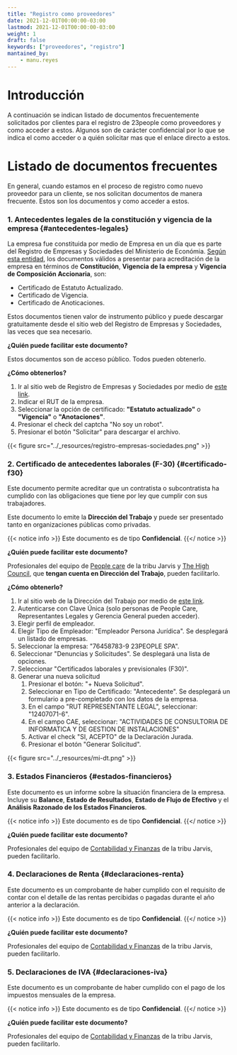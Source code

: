 ```yaml
---
title: "Registro como proveedores"
date: 2021-12-01T00:00:00-03:00
lastmod: 2021-12-01T00:00:00-03:00
weight: 1
draft: false
keywords: ["proveedores", "registro"]
mantained_by:
    - manu.reyes
---
```


# Introducción

A continuación se indican listado de documentos frecuentemente solicitados por clientes para el registro de 23people como proveedores y como acceder a estos. Algunos son de carácter confidencial por lo que se indica el como acceder o a quién solicitar mas que el enlace directo a estos.

# Listado de documentos frecuentes

En general, cuando estamos en el proceso de registro como nuevo proveedor para un cliente, se nos solicitan documentos de manera frecuente. Estos son los documentos y como acceder a estos.

### 1. Antecedentes legales de la constitución y vigencia de la empresa {#antecedentes-legales}

La empresa fue constituida por medio de Empresa en un día que es parte del Registro de Empresas y Sociedades del Ministerio de Económia. [Según esta entidad](https://www.registrodeempresasysociedades.cl/AyudaCertificados.aspx), los documentos válidos a presentar para acreditación de la empresa en términos de **Constitución**, **Vigencia de la empresa** y **Vigencia de Composición Accionaria**, son:

-   Certificado de Estatuto Actualizado.
-   Certificado de Vigencia.
-   Certificado de Anoticaciones.

Estos documentos tienen valor de instrumento público y puede descargar gratuitamente desde el sitio web del Registro de Empresas y Sociedades, las veces que sea necesario.

**¿Quién puede facilitar este documento?**

Estos documentos son de acceso público. Todos pueden obtenerlo.

**¿Cómo obtenerlos?**

1. Ir al sitio web de Registro de Empresas y Sociedades por medio de [este link](https://www.registrodeempresasysociedades.cl/ObtenerCertificadosHome.aspx).
2. Indicar el RUT de la empresa.
3. Seleccionar la opción de certificado: **"Estatuto actualizado"** o **"Vigencia"** o **"Anotaciones"**.
4. Presionar el check del captcha "No soy un robot".
5. Presionar el botón "Solicitar" para descargar el archivo.

{{< figure src="../_resources/registro-empresas-sociedades.png" >}}

### 2. Certificado de antecedentes laborales (F-30) {#certificado-f30}

Este documento permite acreditar que un contratista o subcontratista ha cumplido con las obligaciones que tiene por ley que cumplir con sus trabajadores.

Este documento lo emite la **Dirección del Trabajo** y puede ser presentado tanto en organizaciones públicas como privadas.

{{< notice info >}}
Este documento es de tipo **Confidencial**.
{{</ notice >}}

**¿Quién puede facilitar este documento?**

Profesionales del equipo de [People care](../../../company/organization/jarvis-tribe) de la tribu Jarvis y [The High Council](../../../company/organization/the-high-council), que **tengan cuenta en Dirección del Trabajo**, pueden facilitarlo.

**¿Cómo obtenerlo?**

1. Ir al sitio web de la Dirección del Trabajo por medio de [este link](https://midt.dirtrab.cl/).
2. Autenticarse con Clave Única (solo personas de People Care, Representantes Legales y Gerencia General pueden acceder).
3. Elegir perfil de empleador.
4. Elegir Tipo de Empleador: "Empleador Persona Jurídica". Se desplegará un listado de empresas.
5. Seleccionar la empresa: "76458783-9 23PEOPLE SPA".
6. Seleccionar "Denuncias y Solicitudes". Se desplegará una lista de opciones.
7. Seleccionar "Certificados laborales y previsionales (F30)".
8. Generar una nueva solicitud
    1. Presionar el botón: "+ Nueva Solicitud".
    2. Seleccionar en Tipo de Certificado: "Antecedente". Se desplegará un formulario a pre-completado con los datos de la empresa.
    3. En el campo "RUT REPRESENTANTE LEGAL", seleccionar: "12407071-6".
    4. En el campo CAE, seleccionar: "ACTIVIDADES DE CONSULTORIA DE INFORMATICA Y DE GESTION DE INSTALACIONES"
    5. Activar el check "SI, ACEPTO" de la Declaración Jurada.
    6. Presionar el botón "Generar Solicitud".

{{< figure src="../_resources/mi-dt.png" >}}

### 3. Estados Financieros {#estados-financieros}

Este documento es un informe sobre la situación financiera de la empresa. Incluye su **Balance**, **Estado de Resultados**, **Estado de Flujo de Efectivo** y el **Análisis Razonado de los Estados Financieros**.

{{< notice info >}}
Este documento es de tipo **Confidencial**.
{{</ notice >}}

**¿Quién puede facilitar este documento?**

Profesionales del equipo de [Contabilidad y Finanzas](../../../company/organization/jarvis-tribe) de la tribu Jarvis, pueden facilitarlo.

### 4. Declaraciones de Renta {#declaraciones-renta}

Este documento es un comprobante de haber cumplido con el requisito de contar con el detalle de las rentas percibidas o pagadas durante el año anterior a la declaración.

{{< notice info >}}
Este documento es de tipo **Confidencial**.
{{</ notice >}}

**¿Quién puede facilitar este documento?**

Profesionales del equipo de [Contabilidad y Finanzas](../../../company/organization/jarvis-tribe) de la tribu Jarvis, pueden facilitarlo.

### 5. Declaraciones de IVA {#declaraciones-iva}

Este documento es un comprobante de haber cumplido con el pago de los impuestos mensuales de la empresa.

{{< notice info >}}
Este documento es de tipo **Confidencial**.
{{</ notice >}}

**¿Quién puede facilitar este documento?**

Profesionales del equipo de [Contabilidad y Finanzas](../../../company/organization/jarvis-tribe) de la tribu Jarvis, pueden facilitarlo.
